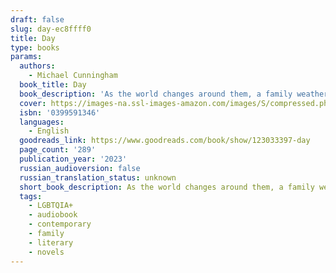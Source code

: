 ```yaml
---
draft: false
slug: day-ec8ffff0
title: Day
type: books
params:
  authors:
    - Michael Cunningham
  book_title: Day
  book_description: 'As the world changes around them, a family weathers the storms of growing up, growing older, falling in and out of love, losing the things that are most precious—and learning to go on—from the Pulitzer Prize–winning author of The HoursApril 5, 2019 : In a cozy brownstone in Brooklyn, the veneer of domestic bliss is beginning to crack. Dan and Isabel, troubled husband and wife, are both a little bit in love with Isabel’s younger brother, Robbie. Robbie, wayward soul of the family, who still lives in the attic loft; Robbie, who, trying to get over his most recent boyfriend, has created a glamorous avatar online; Robbie, who now has to move out of the house—and whose departure threatens to break the family apart. Meanwhile Nathan, age ten, is taking his first uncertain steps toward independence, while Violet, five, does her best not to notice the growing rift between her parents.April 5, 2020: As the world goes into lockdown, the brownstone is feeling more like a prison. Violet is terrified of leaving the windows open, obsessed with keeping her family safe, while Nathan attempts to skirt her rules. Isabel and Dan communicate mostly in veiled jabs and frustrated sighs. And beloved Robbie is stranded in Iceland, alone in a mountain cabin with nothing but his thoughts—and his secret Instagram life—for company.April 5, 2021: Emerging from the worst of the crisis, the family reckons with a new, very different reality—with what they’ve learned, what they’ve lost, and how they might go on.From the brilliant mind of Pulitzer Prize winner Michael Cunningham, Day is a searing, exquisitely crafted meditation on love and loss and the struggles and limitations of family life—how to live together and apart.'
  cover: https://images-na.ssl-images-amazon.com/images/S/compressed.photo.goodreads.com/books/1685348830i/123033397.jpg
  isbn: '0399591346'
  languages:
    - English
  goodreads_link: https://www.goodreads.com/book/show/123033397-day
  page_count: '289'
  publication_year: '2023'
  russian_audioversion: false
  russian_translation_status: unknown
  short_book_description: As the world changes around them, a family weathers the storms of growing up, growing older, falling in and out of love, losing the things that are most precious—and learning to go on—from the...
  tags:
    - LGBTQIA+
    - audiobook
    - contemporary
    - family
    - literary
    - novels
---
```


